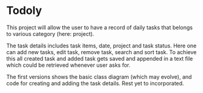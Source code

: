 # Todoly
This project will allow the user to have a record of daily tasks that belongs to various category (here: project).

The task details includes task items, date, project and task status. Here one can add new tasks, edit task, remove task, search and sort task. To achieve this all created task and added task gets saved and appended in a text file which could be retrieved whenever user asks for.

The first versions shows the basic class diagram (which may evolve), and code for creating and adding the task details. Rest yet to incorporated.
